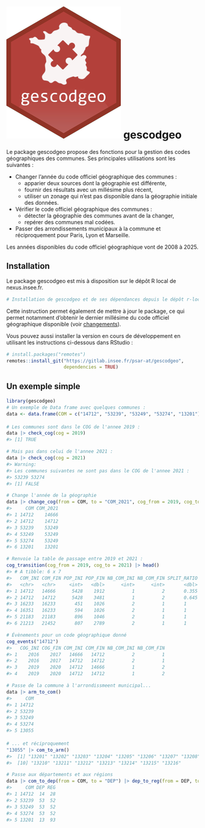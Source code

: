 
<!-- README.md is generated from README.Rmd. Please edit that file -->

# <img src="man/figures/logo.png" class="logo" alt=""/> gescodgeo

Le package gescodgeo propose des fonctions pour la gestion des codes
géographiques des communes. Ses principales utilisations sont les
suivantes :

- Changer l’année du code officiel géographique des communes :
  - apparier deux sources dont la géographie est différente,
  - fournir des résultats avec un millésime plus récent,
  - utiliser un zonage qui n’est pas disponible dans la géographie
    initiale des données.
- Vérifier le code officiel géographique des communes :
  - détecter la géographie des communes avant de la changer,
  - repérer des communes mal codées.
- Passer des arrondissements municipaux à la commune et réciproquement
  pour Paris, Lyon et Marseille.

Les années disponibles du code officiel géographique vont de 2008 à
2025.


## Installation

Le package gescodgeo est mis à disposition sur le dépôt R local de
nexus.insee.fr.

``` r
# Installation de gescodgeo et de ses dépendances depuis le dépôt r-local
```

Cette instruction permet également de mettre à jour le package, ce qui
permet notamment d’obtenir le dernier millésime du code officiel
géographique disponible (voir [changements](./news/index.html)).

Vous pouvez aussi installer la version en cours de développement en
utilisant les instructions ci-dessous dans RStudio :

``` r
# install.packages("remotes")
remotes::install_git("https://gitlab.insee.fr/psar-at/gescodgeo",
                     dependencies = TRUE)
```

## Un exemple simple


``` r
library(gescodgeo)
# Un exemple de Data frame avec quelques communes :
data <- data.frame(COM = c("14712", "53239", "53249", "53274", "13201"))

# Les communes sont dans le COG de l'annee 2019 :
data |> check_cog(cog = 2019) 
#> [1] TRUE
```

``` r
# Mais pas dans celui de l'annee 2021 :
data |> check_cog(cog = 2021) 
#> Warning: 
#> Les communes suivantes ne sont pas dans le COG de l'annee 2021 : 
#> 53239 53274
#> [1] FALSE
```

``` r
# Change l'année de la géographie
data |> change_cog(from = COM, to = "COM_2021", cog_from = 2019, cog_to = 2021)
#>     COM COM_2021
#> 1 14712    14666
#> 2 14712    14712
#> 3 53239    53249
#> 4 53249    53249
#> 5 53274    53249
#> 6 13201    13201
```

``` r
# Renvoie la table de passage entre 2019 et 2021 :
cog_transition(cog_from = 2019, cog_to = 2021) |> head()
#> # A tibble: 6 x 7
#>   COM_INI COM_FIN POP_INI POP_FIN NB_COM_INI NB_COM_FIN SPLIT_RATIO
#>   <chr>   <chr>     <int>   <dbl>      <int>      <int>       <dbl>
#> 1 14712   14666      5428    1912          1          2       0.355
#> 2 14712   14712      5428    3481          1          2       0.645
#> 3 16233   16233       451    1026          2          1       1    
#> 4 16351   16233       594    1026          2          1       1    
#> 5 21183   21183       896    1046          2          1       1    
#> 6 21213   21452       807    2789          2          1       1
```

``` r
# Évènements pour un code géographique donné
cog_events("14712")
#>   COG_INI COG_FIN COM_INI COM_FIN NB_COM_INI NB_COM_FIN
#> 1    2016    2017   14666   14712          2          1
#> 2    2016    2017   14712   14712          2          1
#> 3    2019    2020   14712   14666          1          2
#> 4    2019    2020   14712   14712          1          2
```

``` r
# Passe de la commune à l'arrondissmeent municipal...
data |> arm_to_com()
#>     COM
#> 1 14712
#> 2 53239
#> 3 53249
#> 4 53274
#> 5 13055

# ... et réciproquement
"13055" |> com_to_arm()
#>  [1] "13201" "13202" "13203" "13204" "13205" "13206" "13207" "13208" "13209"
#>  [10] "13210" "13211" "13212" "13213" "13214" "13215" "13216"
```

``` r
# Passe aux départements et aux régions
data |> com_to_dep(from = COM, to = "DEP") |> dep_to_reg(from = DEP, to = "REG")
#>     COM DEP REG
#> 1 14712  14  28
#> 2 53239  53  52
#> 3 53249  53  52
#> 4 53274  53  52
#> 5 13201  13  93
```
